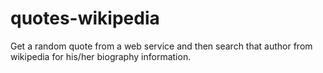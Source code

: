 # quotes-wikipedia
Get a random quote from a web service and then search that author from wikipedia for his/her biography information.
